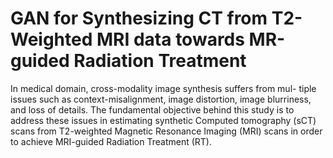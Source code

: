 # GAN for Synthesizing CT from T2-Weighted MRI data towards MR-guided Radiation Treatment
 In medical domain, cross-modality image synthesis suffers from mul- tiple issues such as context-misalignment, image distortion, image blurriness, and loss of details. The fundamental objective behind this study is to address these issues in estimating synthetic Computed tomography (sCT) scans from T2-weighted Magnetic Resonance Imaging (MRI) scans in order to achieve MRI-guided Radiation Treatment (RT).
